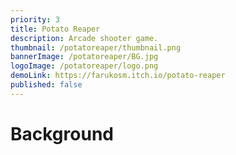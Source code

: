 ```yaml
---
priority: 3
title: Potato Reaper
description: Arcade shooter game.
thumbnail: /potatoreaper/thumbnail.png
bannerImage: /potatoreaper/BG.jpg
logoImage: /potatoreaper/logo.png
demoLink: https://farukosm.itch.io/potato-reaper
published: false
---
```


# Background